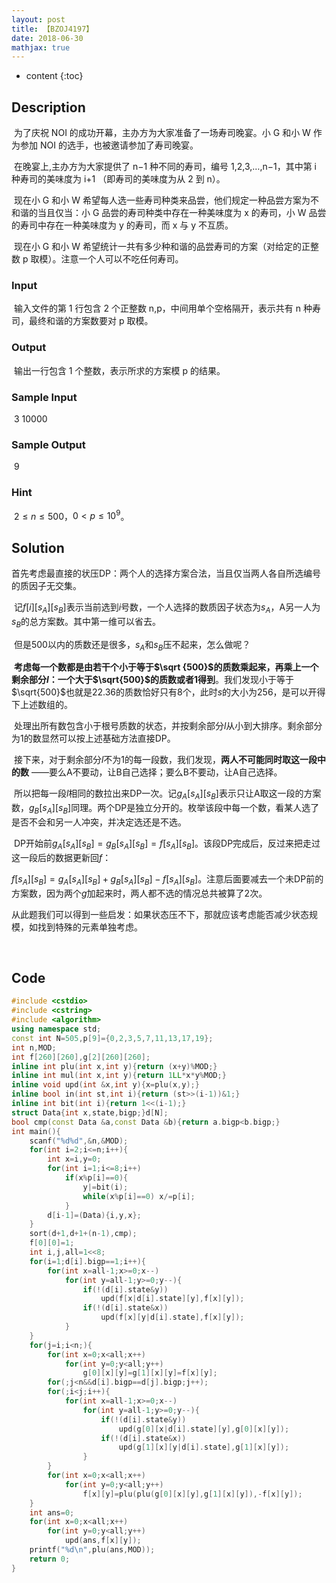 ```yaml
---
layout: post
title: 【BZOJ4197】
date: 2018-06-30
mathjax: true
---
```

* content
{:toc}
## Description

​	为了庆祝 NOI 的成功开幕，主办方为大家准备了一场寿司晚宴。小 G 和小 W 作为参加 NOI 的选手，也被邀请参加了寿司晚宴。

​	在晚宴上,主办方为大家提供了 n−1 种不同的寿司，编号 1,2,3,…,n−1，其中第 i 种寿司的美味度为 i+1 （即寿司的美味度为从 2 到 n）。

​	现在小 G 和小 W 希望每人选一些寿司种类来品尝，他们规定一种品尝方案为不和谐的当且仅当：小 G 品尝的寿司种类中存在一种美味度为 x 的寿司，小 W 品尝的寿司中存在一种美味度为 y 的寿司，而 x 与 y 不互质。

​	现在小 G 和小 W 希望统计一共有多少种和谐的品尝寿司的方案（对给定的正整数 p 取模）。注意一个人可以不吃任何寿司。

### Input

​	输入文件的第 1 行包含 2 个正整数 n,p，中间用单个空格隔开，表示共有 n 种寿司，最终和谐的方案数要对 p 取模。

### Output

​	输出一行包含 1 个整数，表示所求的方案模 p 的结果。

### Sample Input

​	3 10000


### Sample Output

​	9

### Hint

​	$2\le n\le 500$，$0<p\le 10^9$。



## Solution

​	首先考虑最直接的状压DP：两个人的选择方案合法，当且仅当两人各自所选编号的质因子无交集。

​	记$f[i][s_A][s_B]$表示当前选到$i$号数，一个人选择的数质因子状态为$s_A$，A另一人为$s_B$的总方案数。其中第一维可以省去。

​	但是500以内的质数还是很多，$s_A$和$s_B$压不起来，怎么做呢？

​	**考虑每一个数都是由若干个小于等于$\sqrt {500}$的质数乘起来，再乘上一个剩余部分$l$：一个大于$\sqrt{500}$的质数或者1得到**。我们发现小于等于$\sqrt{500}$也就是22.36的质数恰好只有8个，此时$s$的大小为256，是可以开得下上述数组的。

​	处理出所有数包含小于根号质数的状态，并按剩余部分$l$从小到大排序。剩余部分为1的数显然可以按上述基础方法直接DP。

​	接下来，对于剩余部分$l$不为1的每一段数，我们发现，**两人不可能同时取这一段中的数** ——要么A不要动，让B自己选择；要么B不要动，让A自己选择。

​	所以把每一段$l$相同的数拉出来DP一次。记$g_A[s_A][s_B]$表示只让A取这一段的方案数，$g_B[s_A][s_B]$同理。两个DP是独立分开的。枚举该段中每一个数，看某人选了是否不会和另一人冲突，并决定选还是不选。

​	DP开始前$g_A[s_A][s_B]=g_B[s_A][s_B]=f[s_A][s_B]$。该段DP完成后，反过来把走过这一段后的数据更新回$f$：

$f[s_A][s_B]=g_A[s_A][s_B]+g_B[s_A][s_B]-f[s_A][s_B]$。注意后面要减去一个未DP前的方案数，因为两个$g$加起来时，两人都不选的情况总共被算了2次。

​	从此题我们可以得到一些启发：如果状态压不下，那就应该考虑能否减少状态规模，如找到特殊的元素单独考虑。　　　

​	

## Code

```c++
#include <cstdio>
#include <cstring>
#include <algorithm>
using namespace std;
const int N=505,p[9]={0,2,3,5,7,11,13,17,19};
int n,MOD;
int f[260][260],g[2][260][260];
inline int plu(int x,int y){return (x+y)%MOD;}
inline int mul(int x,int y){return 1LL*x*y%MOD;}
inline void upd(int &x,int y){x=plu(x,y);}
inline bool in(int st,int i){return (st>>(i-1))&1;}
inline int bit(int i){return 1<<(i-1);}
struct Data{int x,state,bigp;}d[N];
bool cmp(const Data &a,const Data &b){return a.bigp<b.bigp;}
int main(){
	scanf("%d%d",&n,&MOD);
	for(int i=2;i<=n;i++){
		int x=i,y=0;
		for(int i=1;i<=8;i++)
			if(x%p[i]==0){
				y|=bit(i);
				while(x%p[i]==0) x/=p[i];
			}
		d[i-1]=(Data){i,y,x};
	}
	sort(d+1,d+1+(n-1),cmp);
	f[0][0]=1;
	int i,j,all=1<<8;
	for(i=1;d[i].bigp==1;i++){
		for(int x=all-1;x>=0;x--)
			for(int y=all-1;y>=0;y--){
				if(!(d[i].state&y))
					upd(f[x|d[i].state][y],f[x][y]);
				if(!(d[i].state&x))
					upd(f[x][y|d[i].state],f[x][y]);
			}
	}
	for(j=i;i<n;){
		for(int x=0;x<all;x++)
			for(int y=0;y<all;y++) 
				g[0][x][y]=g[1][x][y]=f[x][y];
		for(;j<n&&d[i].bigp==d[j].bigp;j++);
		for(;i<j;i++){
			for(int x=all-1;x>=0;x--)
				for(int y=all-1;y>=0;y--){
					if(!(d[i].state&y))
						upd(g[0][x|d[i].state][y],g[0][x][y]);
					if(!(d[i].state&x))
						upd(g[1][x][y|d[i].state],g[1][x][y]);
				}
		}
		for(int x=0;x<all;x++)
			for(int y=0;y<all;y++) 
				f[x][y]=plu(plu(g[0][x][y],g[1][x][y]),-f[x][y]);
	}
	int ans=0;
	for(int x=0;x<all;x++)
		for(int y=0;y<all;y++) 
			upd(ans,f[x][y]);
	printf("%d\n",plu(ans,MOD));	
	return 0;
}
```



